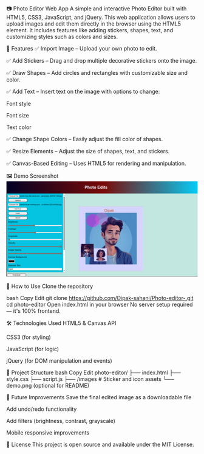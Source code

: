 📷 Photo Editor Web App
A simple and interactive Photo Editor built with HTML5, CSS3, JavaScript, and jQuery. This web application allows users to upload images and edit them directly in the browser using the HTML5 <canvas> element. It includes features like adding stickers, shapes, text, and customizing styles such as colors and sizes.

🌟 Features
✅ Import Image – Upload your own photo to edit.

✅ Add Stickers – Drag and drop multiple decorative stickers onto the image.

✅ Draw Shapes – Add circles and rectangles with customizable size and color.

✅ Add Text – Insert text on the image with options to change:

Font style

Font size

Text color

✅ Change Shape Colors – Easily adjust the fill color of shapes.

✅ Resize Elements – Adjust the size of shapes, text, and stickers.

✅ Canvas-Based Editing – Uses HTML5 <canvas> for rendering and manipulation.

🖼️ Demo Screenshot
![demo](./demo.png)


🚀 How to Use
Clone the repository

bash
Copy
Edit
git clone https://github.com/Dipak-sahani/Photo-editor-.git
cd photo-editor
Open index.html in your browser
No server setup required — it's 100% frontend.

🛠️ Technologies Used
HTML5 & Canvas API

CSS3 (for styling)

JavaScript (for logic)

jQuery (for DOM manipulation and events)

📁 Project Structure
bash
Copy
Edit
photo-editor/
├── index.html
├── style.css
├── script.js
├── /images       # Sticker and icon assets
└── demo.png (optional for README)

📌 Future Improvements
Save the final edited image as a downloadable file

Add undo/redo functionality

Add filters (brightness, contrast, grayscale)

Mobile responsive improvements

📄 License
This project is open source and available under the MIT License.